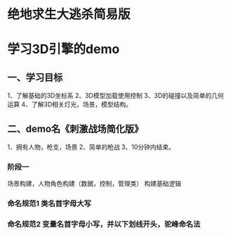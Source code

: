 # 绝地求生大逃杀简易版


# 学习3D引擎的demo


## 一、学习目标
1、了解基础的3D坐标系
2、3D模型加载使用控制
3、3D的碰撞以及简单的几何运算
4、了解3D相关灯光，场景，模型结构。

## 二、demo名《刺激战场简化版》
1、拥有人物，枪支，场景
2、简单的枪战
3、10分钟内结束。




### 阶段一
场景构建，人物角色构建（数据，控制，管理类）
构建基础逻辑


###  命名规范1   类名首字母大写
###  命名规范2   变量名首字母小写，并以下划线开头，驼峰命名法



